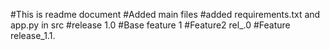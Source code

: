 #This is readme document
#Added main files
#added requirements.txt and app.py in src
#release 1.0
#Base feature 1
#Feature2 rel_.0
#Feature release_1.1.

